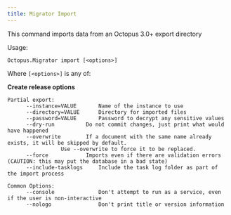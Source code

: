 ```yaml
---
title: Migrator Import
---
```


This command imports data from an Octopus 3.0+ export directory

Usage:

```text
Octopus.Migrator import [<options>]
```

Where `[<options>]` is any of:

**Create release options**

```text
Partial export:
      --instance=VALUE       Name of the instance to use
      --directory=VALUE      Directory for imported files
      --password=VALUE       Password to decrypt any sensitive values
      --dry-run		     Do not commit changes, just print what would have happened
      --overwrite	     If a document with the same name already exists, it will be skipped by default. 
			     Use --overwrite to force it to be replaced.
      --force 		     Imports even if there are validation errors (CAUTION: this may put the database in a bad state)     
      --include-tasklogs     Include the task log folder as part of the import process
 
Common Options:
      --console              Don't attempt to run as a service, even if the user is non-interactive
      --nologo               Don't print title or version information
```
